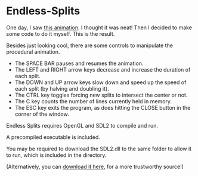 # Endless-Splits

One day, I saw [this animation](https://i.imgur.com/aJEkrAn.gifv). I thought it was neat! Then I decided to make some code to do it myself. This is the result.

Besides just looking cool, there are some controls to manipulate the procedural animation.

* The SPACE BAR pauses and resumes the animation.
* The LEFT and RIGHT arrow keys decrease and increase the duration of each split.
* The DOWN and UP arrow keys slow down and speed up the speed of each split (by halving and doubling it).
* The CTRL key toggles forcing new splits to intersect the center or not.
* The C key counts the number of lines currently held in memory.
* The ESC key exits the program, as does hitting the CLOSE button in the corner of the window.

Endless Splits requires OpenGL and SDL2 to compile and run.

A precompiled executable is included.

You may be required to download the SDL2.dll to the same folder to allow it to run, which is included in the directory.

(Alternatively, you can [download it here](https://www.libsdl.org/download-2.0.php), for a more trustworthy source!)
